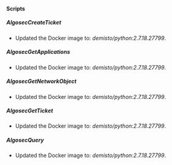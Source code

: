 
#### Scripts
##### AlgosecCreateTicket
- Updated the Docker image to: *demisto/python:2.7.18.27799*.
##### AlgosecGetApplications
- Updated the Docker image to: *demisto/python:2.7.18.27799*.
##### AlgosecGetNetworkObject
- Updated the Docker image to: *demisto/python:2.7.18.27799*.
##### AlgosecGetTicket
- Updated the Docker image to: *demisto/python:2.7.18.27799*.
##### AlgosecQuery
- Updated the Docker image to: *demisto/python:2.7.18.27799*.